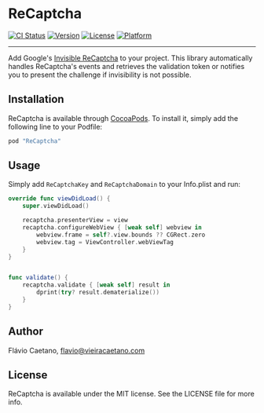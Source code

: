 # ReCaptcha

[![CI Status](http://img.shields.io/travis/fjcaetano/ReCaptcha.svg?style=flat)](https://travis-ci.org/fjcaetano/ReCaptcha)
[![Version](https://img.shields.io/cocoapods/v/ReCaptcha.svg?style=flat)](http://cocoapods.org/pods/ReCaptcha)
[![License](https://img.shields.io/cocoapods/l/ReCaptcha.svg?style=flat)](http://cocoapods.org/pods/ReCaptcha)
[![Platform](https://img.shields.io/cocoapods/p/ReCaptcha.svg?style=flat)](http://cocoapods.org/pods/ReCaptcha)

-----

Add Google's [Invisible ReCaptcha](https://developers.google.com/recaptcha/docs/invisible) to your project. This library
automatically handles ReCaptcha's events and retrieves the validation token or notifies you to present the challenge if 
invisibility is not possible.

## Installation

ReCaptcha is available through [CocoaPods](http://cocoapods.org). To install it, simply add the following line to your
Podfile:

``` ruby
pod "ReCaptcha"
```

## Usage

Simply add `ReCaptchaKey` and `ReCaptchaDomain` to your Info.plist and run:

``` swift
override func viewDidLoad() {
    super.viewDidLoad()

    recaptcha.presenterView = view
    recaptcha.configureWebView { [weak self] webview in
        webview.frame = self?.view.bounds ?? CGRect.zero
        webview.tag = ViewController.webViewTag
    }
}


func validate() {
    recaptcha.validate { [weak self] result in
        dprint(try? result.dematerialize())
    }
}
```

## Author

Flávio Caetano, flavio@vieiracaetano.com

## License

ReCaptcha is available under the MIT license. See the LICENSE file for more info.
